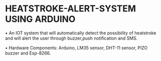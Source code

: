 # HEATSTROKE-ALERT-SYSTEM USING ARDUINO

• An IOT system that will automatically detect the possibility of heatstroke and will alert the user through buzzer,push notification and SMS.

• Hardware Components: Arduino, LM35 sensor, DHT-11 sensor, PIZO buzzer and Esp-8266.
